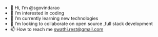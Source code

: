 - 👋 Hi, I’m @sgovindarao
- 👀 I’m interested in coding
- 🌱 I’m currently learning new technologies
- 💞️ I’m looking to collaborate on open source ,full stack development
- 📫 How to reach me swathi.rest@gmail.com

<!---
sgovindarao/sgovindarao is a ✨ special ✨ repository because its `README.md` (this file) appears on your GitHub profile.
You can click the Preview link to take a look at your changes.
--->
